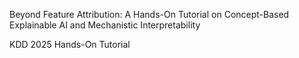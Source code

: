 Beyond Feature Attribution: A Hands-On Tutorial on Concept-Based Explainable AI and Mechanistic Interpretability


KDD 2025 Hands-On Tutorial
